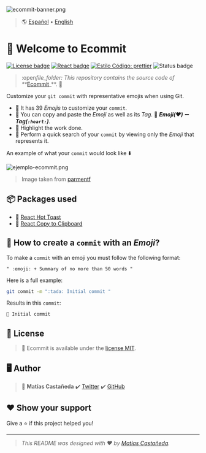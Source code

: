 ![ecommit-banner.png](https://i.postimg.cc/Fsphjhdr/ecommit-banner.png)

> :earth_americas: [Español](https://github.com/matcastaneda/ecommit/blob/main/README.md) • [English](https://github.com/matcastaneda/ecommit/blob/main/README.en.md)

# :wave: Welcome to Ecommit

[![License badge](https://img.shields.io/badge/License-MIT-success.svg?style=flat-square)](https://github.com/matcastaneda/ecommit/blob/main/LICENSE) [![React badge](https://img.shields.io/badge/React-17%2E0%2E2-blue.svg?style=flat-square&logo=react&logoColor=%2361DAFB)](https://github.com/facebook/react/blob/main/CHANGELOG.md#1702-march-22-2021) [![Estilo Código: prettier](https://img.shields.io/badge/Style-prettier-ff69b4.svg?style=flat-square)](https://github.com/prettier/prettier) ![Status badge](https://img.shields.io/badge/Status-In%20progress-yellow.svg?style=flat-square)

> :open*file_folder: This repository contains the source code of \*\**[Ecommit](https://github.com/matcastaneda/ecommit)\_\*\*. :open_file_folder:

Customize your `git commit` with representative emojis when using Git.

- :pushpin: It has 39 _Emojis_ to customize your `commit`.
- :pushpin: You can copy and paste the _Emoji_ as well as its _Tag_. :paperclip: **_Emoji(❤️) :heavy_minus_sign: Tag(`:heart:`)_**.
- :pushpin: Highlight the work done.
- :pushpin: Perform a quick search of your `commit` by viewing only the _Emoji_ that represents it.

An example of what your `commit` would look like :arrow_down:

![ejemplo-ecommit.png](https://i.postimg.cc/T1Q9ftQX/ejemplo-ecommit.png)

> Image taken from [parmentf](https://github.com/parmentf/node-concept-network)

## :package: Packages used

- :paperclip: [React Hot Toast](https://react-hot-toast.com/)
- :paperclip: [React Copy to Clipboard](https://github.com/nkbt/react-copy-to-clipboard)

## :rocket: How to create a `commit` with an _Emoji_?

To make a `commit` with an emoji you must follow the following format:

```
" :emoji: + Summary of no more than 50 words "
```

Here is a full example:

```sh
git commit -m ":tada: Initial commit "
```

Results in this `commit`:

```sh
🎉 Initial commit
```

## :open_book: License

> :paperclip: Ecommit is available under the [license MIT](https://opensource.org/licenses/mit-license.php).

## :desktop_computer: Author

> :bust_in_silhouette: **Matías Castañeda** :heavy_check_mark: [Twitter](https://twitter.com/maticmondaca) :heavy_check_mark: [GitHub](https://github.com/matcastaneda)

## :heart: Show your support

Give a :star: if this project helped you!

---

> _This README was designed with :heart: by [Matías Castañeda](https://github.com/matcastaneda)._
